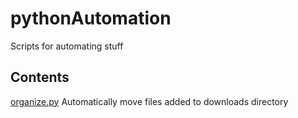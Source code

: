 # pythonAutomation
Scripts for automating stuff

## Contents
[organize.py](./organize.py) Automatically move files added to downloads directory